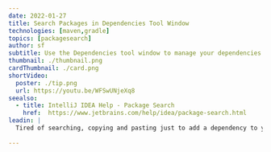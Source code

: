 ```yaml
---
date: 2022-01-27
title: Search Packages in Dependencies Tool Window
technologies: [maven,gradle]
topics: [packagesearch]
author: sf
subtitle: Use the Dependencies tool window to manage your dependencies
thumbnail: ./thumbnail.png
cardThumbnail: ./card.png
shortVideo:
  poster: ./tip.png
  url: https://youtu.be/WFSwUNjeXq8
seealso:
  - title: IntelliJ IDEA Help - Package Search
    href:  https://www.jetbrains.com/help/idea/package-search.html
leadin: |
  Tired of searching, copying and pasting just to add a dependency to your project? No more! With our new Dependencies tool window, you can find the right dependency directly in the IDE, and add it with one simple click. Harness the power of Package Search!
  
---
```

